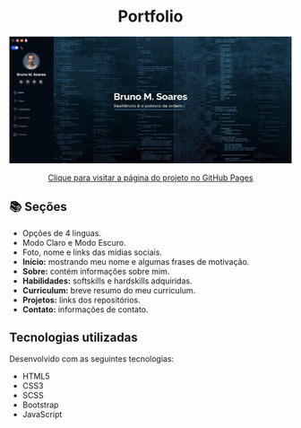 <h1 align="center">Portfolio</h1>
<a href="#"><img src="./assets/img/index.jpg" alt="Foto do portfolio" /></a>
<p align="center"><a href="https://brunomourasoares.github.io/portfolio/" target="_blank" title="Portfolio">Clique para visitar a página do projeto no GitHub Pages</a>

## 📚 Seções
- Opções de 4 linguas.
- Modo Claro e Modo Escuro.
- Foto, nome e links das mídias sociais.
- **Início:** mostrando meu nome e algumas frases de motivação.
- **Sobre:** contém informações sobre mim.
- **Habilidades:** softskills e hardskills adquiridas.
- **Curriculum:** breve resumo do meu curriculum.
- **Projetos:** links dos repositórios.
- **Contato:** informações de contato.

## Tecnologias utilizadas
Desenvolvido com as seguintes tecnologias:
- HTML5
- CSS3
- SCSS
- Bootstrap
- JavaScript

## 


